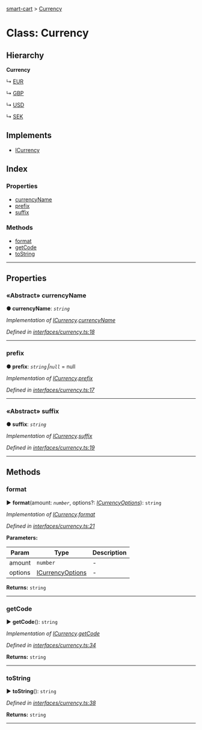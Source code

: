 [smart-cart](../README.md) > [Currency](../classes/currency.md)



# Class: Currency

## Hierarchy

**Currency**

↳  [EUR](eur.md)




↳  [GBP](gbp.md)




↳  [USD](usd.md)




↳  [SEK](sek.md)








## Implements

* [ICurrency](../interfaces/icurrency.md)

## Index

### Properties

* [currencyName](currency.md#currencyname)
* [prefix](currency.md#prefix)
* [suffix](currency.md#suffix)


### Methods

* [format](currency.md#format)
* [getCode](currency.md#getcode)
* [toString](currency.md#tostring)



---
## Properties
<a id="currencyname"></a>

### «Abstract» currencyName

**●  currencyName**:  *`string`* 

*Implementation of [ICurrency](../interfaces/icurrency.md).[currencyName](../interfaces/icurrency.md#currencyname)*

*Defined in [interfaces/currency.ts:18](https://github.com/FlareMind/smart-cart/blob/a83b470/src/interfaces/currency.ts#L18)*





___

<a id="prefix"></a>

###  prefix

**●  prefix**:  *`string`⎮`null`*  =  null

*Implementation of [ICurrency](../interfaces/icurrency.md).[prefix](../interfaces/icurrency.md#prefix)*

*Defined in [interfaces/currency.ts:17](https://github.com/FlareMind/smart-cart/blob/a83b470/src/interfaces/currency.ts#L17)*





___

<a id="suffix"></a>

### «Abstract» suffix

**●  suffix**:  *`string`* 

*Implementation of [ICurrency](../interfaces/icurrency.md).[suffix](../interfaces/icurrency.md#suffix)*

*Defined in [interfaces/currency.ts:19](https://github.com/FlareMind/smart-cart/blob/a83b470/src/interfaces/currency.ts#L19)*





___


## Methods
<a id="format"></a>

###  format

► **format**(amount: *`number`*, options?: *[ICurrencyOptions](../interfaces/icurrencyoptions.md)*): `string`



*Implementation of [ICurrency](../interfaces/icurrency.md).[format](../interfaces/icurrency.md#format)*

*Defined in [interfaces/currency.ts:21](https://github.com/FlareMind/smart-cart/blob/a83b470/src/interfaces/currency.ts#L21)*



**Parameters:**

| Param | Type | Description |
| ------ | ------ | ------ |
| amount | `number`   |  - |
| options | [ICurrencyOptions](../interfaces/icurrencyoptions.md)   |  - |





**Returns:** `string`





___

<a id="getcode"></a>

###  getCode

► **getCode**(): `string`



*Implementation of [ICurrency](../interfaces/icurrency.md).[getCode](../interfaces/icurrency.md#getcode)*

*Defined in [interfaces/currency.ts:34](https://github.com/FlareMind/smart-cart/blob/a83b470/src/interfaces/currency.ts#L34)*





**Returns:** `string`





___

<a id="tostring"></a>

###  toString

► **toString**(): `string`



*Defined in [interfaces/currency.ts:38](https://github.com/FlareMind/smart-cart/blob/a83b470/src/interfaces/currency.ts#L38)*





**Returns:** `string`





___


